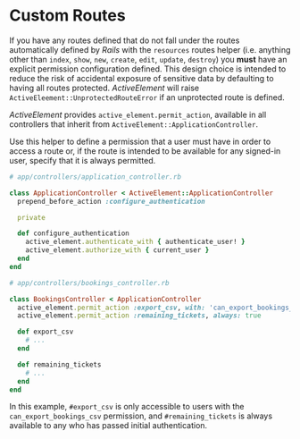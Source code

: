 # Custom Routes

If you have any routes defined that do not fall under the routes automatically defined by _Rails_ with the `resources` routes helper (i.e. anything other than `index`, `show`, `new`, `create`, `edit`, `update`, `destroy`) you **must** have an explicit permission configuration defined. This design choice is intended to reduce the risk of accidental exposure of sensitive data by defaulting to having all routes protected. _ActiveElement_ will raise `ActiveEleement::UnprotectedRouteError` if an unprotected route is defined.

_ActiveElement_ provides `active_element.permit_action`, available in all controllers that inherit from `ActiveElement::ApplicationController`.

Use this helper to define a permission that a user must have in order to access a route or, if the route is intended to be available for any signed-in user, specify that it is always permitted.

```ruby
# app/controllers/application_controller.rb

class ApplicationController < ActiveElement::ApplicationController
  prepend_before_action :configure_authentication

  private

  def configure_authentication
    active_element.authenticate_with { authenticate_user! }
    active_element.authorize_with { current_user }
  end
end
```

```ruby
# app/controllers/bookings_controller.rb

class BookingsController < ApplicationController
  active_element.permit_action :export_csv, with: 'can_export_bookings_csv'
  active_element.permit_action :remaining_tickets, always: true

  def export_csv
    # ...
  end

  def remaining_tickets
    # ...
  end
end
```

In this example, `#export_csv` is only accessible to users with the `can_export_bookings_csv` permission, and `#remaining_tickets` is always available to any who has passed initial authentication.
